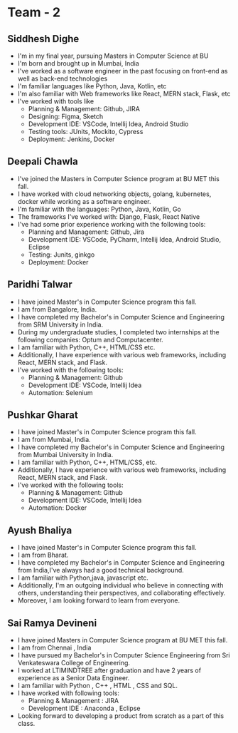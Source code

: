 # Team - 2

## Siddhesh Dighe
- I'm in my final year, pursuing Masters in Computer Science at BU
- I'm born and brought up in Mumbai, India
- I've worked as a software engineer in the past focusing on front-end as well as back-end technologies
- I'm familiar languages like Python, Java, Kotlin, etc
- I'm also familiar with Web frameworks like React, MERN stack, Flask, etc
- I've worked with tools like
	- Planning & Management: Github, JIRA
	- Designing: Figma, Sketch
	- Development IDE: VSCode, Intellij Idea, Android Studio
	- Testing tools: JUnits, Mockito, Cypress
	- Deployment: Jenkins, Docker


## Deepali Chawla
- I've joined the Masters in Computer Science program at BU MET this fall.
- I have worked with cloud networking objects, golang, kubernetes, docker while working as a software engineer.
- I'm familiar with the languages: Python, Java, Kotlin, Go
- The frameworks I've worked with: Django, Flask, React Native
- I've had some prior experience working with the following tools:
	- Planning and Management: Github, Jira
	- Development IDE: VSCode, PyCharm, Intellij Idea, Android Studio, Eclipse
	- Testing: Junits, ginkgo
	- Deployment: Docker

## Paridhi Talwar
- I have joined Master's in Computer Science program this fall.
- I am from Bangalore, India.
- I have completed my Bachelor's in Computer Science and Engineering from SRM University in India.
- During my undergraduate studies, I completed two internships at the following companies: Optum and Computacenter.
- I am familiar with Python, C++, HTML/CSS etc.
- Additionally, I have experience with various web frameworks, including React, MERN stack, and Flask.
- I've worked with the following tools:
	- Planning & Management: Github
	- Development IDE: VSCode, Intellij Idea
	- Automation: Selenium

## Pushkar Gharat
- I have joined Master's in Computer Science program this fall.
- I am from Mumbai, India.
- I have completed my Bachelor's in Computer Science and Engineering from Mumbai University in India.
- I am familiar with Python, C++, HTML/CSS, etc.
- Additionally, I have experience with various web frameworks, including React, MERN stack, and Flask.
- I've worked with the following tools:
	- Planning & Management: Github
	- Development IDE: VSCode, Intellij Idea
	- Automation: Docker

## Ayush Bhaliya
- I have joined Master's in Computer Science program this fall.
- I am from Bharat.
- I have completed my Bachelor's in Computer Science and Engineering from India,I've always had a good technical background.
- I am familiar with Python,java, javascript etc.
- Additionally, I'm an outgoing individual who believe in connecting with others, understanding their perspectives, and collaborating effectively.
- Moreover, I am looking forward to learn from everyone.


## Sai Ramya Devineni
- I have joined Masters in Computer Science program at BU MET this fall.
- I am from Chennai , India
- I have pursued my Bachelor's in Computer Science Engineering from Sri Venkateswara College of Engineering.
- I worked at LTIMINDTREE after graduation and have 2 years of experience as a Senior Data Engineer.
- I am familiar with Python , C++ , HTML , CSS and SQL.
- I have worked with following tools:
	- Planning & Management : JIRA
	- Development IDE : Anaconda , Eclipse
- Looking forward to developing a product from scratch as a part of this class.


